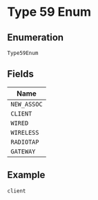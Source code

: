 
# Type 59 Enum

## Enumeration

`Type59Enum`

## Fields

| Name |
|  --- |
| `NEW_ASSOC` |
| `CLIENT` |
| `WIRED` |
| `WIRELESS` |
| `RADIOTAP` |
| `GATEWAY` |

## Example

```
client
```

